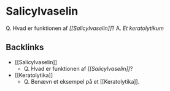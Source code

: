 # Salicylvaselin
Q. Hvad er funktionen af *[[Salicylvaselin]]*? 
A. *Et keratolytikum*

## Backlinks
* [[Salicylvaselin]]
	* Q. Hvad er funktionen af *[[Salicylvaselin]]*? 
* [[Keratolytika]]
	* Q. Benævn et eksempel på et [[Keratolytika]].

<!-- #anki/tag/med/Derma #anki/deck/Medicine -->

<!-- {BearID:A07D8A6D-8711-4493-854A-CB4215C63890-959-00000802AEE4E2D9} -->
